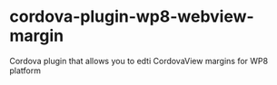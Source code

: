 cordova-plugin-wp8-webview-margin
=================================

Cordova plugin that allows you to edti CordovaView margins for WP8 platform
